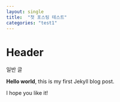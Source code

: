 ```yaml
---
layout: single
title:  "첫 포스팅 테스트"
categories: "test1"
---
```


# Header

일반 글

**Hello world**, this is my first Jekyll blog post.

I hope you like it!
